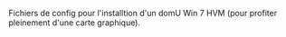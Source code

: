Fichiers de config pour l'installtion d'un domU Win 7 HVM (pour profiter pleinement d'une carte graphique).
